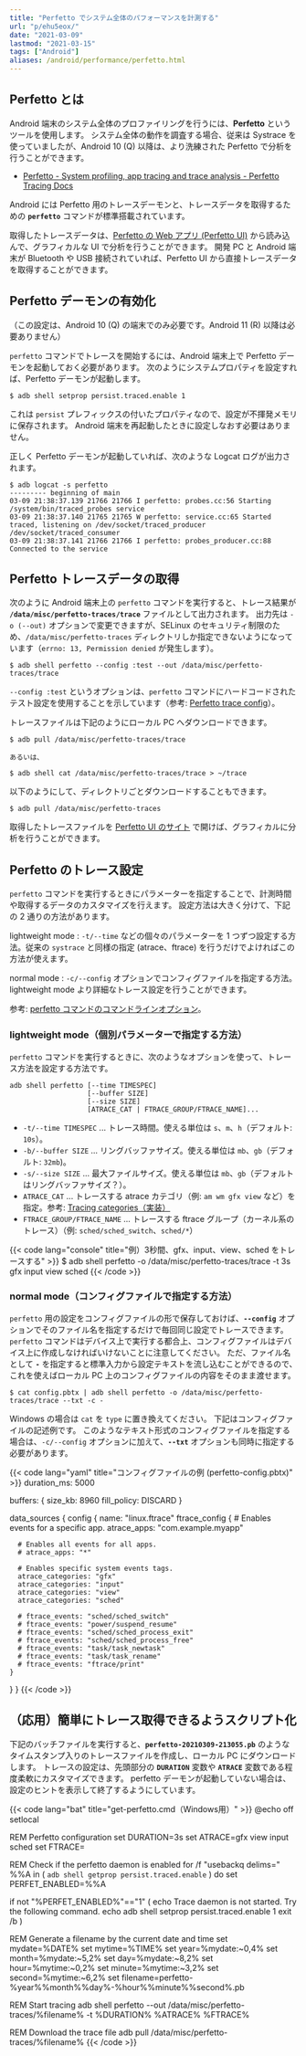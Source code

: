 ```yaml
---
title: "Perfetto でシステム全体のパフォーマンスを計測する"
url: "p/ehu5eox/"
date: "2021-03-09"
lastmod: "2021-03-15"
tags: ["Android"]
aliases: /android/performance/perfetto.html
---
```


Perfetto とは
----

Android 端末のシステム全体のプロファイリングを行うには、__Perfetto__ というツールを使用します。
システム全体の動作を調査する場合、従来は Systrace を使っていましたが、Android 10 (Q) 以降は、より洗練された Perfetto で分析を行うことができます。

- [Perfetto - System profiling, app tracing and trace analysis - Perfetto Tracing Docs](https://perfetto.dev/)

Android には Perfetto 用のトレースデーモンと、トレースデータを取得するための __`perfetto`__ コマンドが標準搭載されています。

取得したトレースデータは、[Perfetto の Web アプリ (Perfetto UI)](https://ui.perfetto.dev/) から読み込んで、グラフィカルな UI で分析を行うことができます。
開発 PC と Android 端末が Bluetooth や USB 接続されていれば、Perfetto UI から直接トレースデータを取得することができます。


Perfetto デーモンの有効化
----

（この設定は、Android 10 (Q) の端末でのみ必要です。Android 11 (R) 以降は必要ありません）

`perfetto` コマンドでトレースを開始するには、Android 端末上で Perfetto デーモンを起動しておく必要があります。
次のようにシステムプロパティを設定すれば、Perfetto デーモンが起動します。

```console
$ adb shell setprop persist.traced.enable 1
```

これは `persist` プレフィックスの付いたプロパティなので、設定が不揮発メモリに保存されます。
Android 端末を再起動したときに設定しなおす必要はありません。

正しく Perfetto デーモンが起動していれば、次のような Logcat ログが出力されます。

```console
$ adb logcat -s perfetto
--------- beginning of main
03-09 21:38:37.139 21766 21766 I perfetto: probes.cc:56 Starting /system/bin/traced_probes service
03-09 21:38:37.140 21765 21765 W perfetto: service.cc:65 Started traced, listening on /dev/socket/traced_producer /dev/socket/traced_consumer
03-09 21:38:37.141 21766 21766 I perfetto: probes_producer.cc:88 Connected to the service
```


Perfetto トレースデータの取得
----

次のように Android 端末上の `perfetto` コマンドを実行すると、トレース結果が __`/data/misc/perfetto-traces/trace`__ ファイルとして出力されます。
出力先は `-o (--out)` オプションで変更できますが、SELinux のセキュリティ制限のため、`/data/misc/perfetto-traces` ディレクトリしか指定できないようになっています（`errno: 13, Permission denied` が発生します）。

```console
$ adb shell perfetto --config :test --out /data/misc/perfetto-traces/trace
```

`--config :test` というオプションは、`perfetto` コマンドにハードコードされたテスト設定を使用することを示しています（参考: [Perfetto trace config](https://android.googlesource.com/platform/external/perfetto/+/refs/heads/pie-dev/docs/trace-config.md)）。

トレースファイルは下記のようにローカル PC へダウンロードできます。

```console
$ adb pull /data/misc/perfetto-traces/trace

あるいは、

$ adb shell cat /data/misc/perfetto-traces/trace > ~/trace
```

以下のようにして、ディレクトリごとダウンロードすることもできます。

```console
$ adb pull /data/misc/perfetto-traces
```

取得したトレースファイルを [Perfetto UI のサイト](https://ui.perfetto.dev/) で開けば、グラフィカルに分析を行うことができます。


Perfetto のトレース設定
----

`perfetto` コマンドを実行するときにパラメーターを指定することで、計測時間や取得するデータのカスタマイズを行えます。
設定方法は大きく分けて、下記の 2 通りの方法があります。

lightweight mode
: `-t/--time` などの個々のパラメーターを 1 つずつ設定する方法。従来の `systrace` と同様の指定 (atrace、ftrace) を行うだけでよければこの方法が使えます。

normal mode
: `-c/--config` オプションでコンフィグファイルを指定する方法。lightweight mode より詳細なトレース設定を行うことができます。

参考: [perfetto コマンドのコマンドラインオプション](https://perfetto.dev/docs/reference/perfetto-cli)。

### lightweight mode（個別パラメーターで指定する方法）

`perfetto` コマンドを実行するときに、次のようなオプションを使って、トレース方法を設定する方法です。

```
adb shell perfetto [--time TIMESPEC]
                   [--buffer SIZE]
                   [--size SIZE]
                   [ATRACE_CAT | FTRACE_GROUP/FTRACE_NAME]...
```

- `-t/--time TIMESPEC` ... トレース時間。使える単位は `s`、`m`、`h`（デフォルト: `10s`）。
- `-b/--buffer SIZE` ... リングバッファサイズ。使える単位は `mb`、`gb`（デフォルト: `32mb`)。
- `-s/--size SIZE` ... 最大ファイルサイズ。使える単位は `mb`、`gb`（デフォルトはリングバッファサイズ？）。
- `ATRACE_CAT` ... トレースする atrace カテゴリ（例: `am wm gfx view` など）を指定。参考: [Tracing categories（実装）](https://android.googlesource.com/platform/frameworks/native/+/master/cmds/atrace/atrace.cpp#100)
- `FTRACE_GROUP/FTRACE_NAME` ... トレースする ftrace グループ（カーネル系のトレース）（例: `sched/sched_switch`、`sched/*`）

{{< code lang="console" title="例）3秒間、gfx、input、view、sched をトレースする" >}}
$ adb shell perfetto -o /data/misc/perfetto-traces/trace -t 3s gfx input view sched
{{< /code >}}

### normal mode（コンフィグファイルで指定する方法）

`perfetto` 用の設定をコンフィグファイルの形で保存しておけば、__`--config`__ オプションでそのファイル名を指定するだけで毎回同じ設定でトレースできます。
`perfetto` コマンドはデバイス上で実行する都合上、コンフィグファイルはデバイス上に作成しなければいけないことに注意してください。
ただ、ファイル名として __`-`__ を指定すると標準入力から設定テキストを流し込むことができるので、これを使えばローカル PC 上のコンフィグファイルの内容をそのまま渡せます。

```console
$ cat config.pbtx | adb shell perfetto -o /data/misc/perfetto-traces/trace --txt -c -
```

Windows の場合は `cat` を `type` に置き換えてください。
下記はコンフィグファイルの記述例です。
このようなテキスト形式のコンフィグファイルを指定する場合は、`-c/--config` オプションに加えて、__`--txt`__ オプションも同時に指定する必要があります。

{{< code lang="yaml" title="コンフィグファイルの例 (perfetto-config.pbtx)" >}}
duration_ms: 5000

buffers: {
    size_kb: 8960
    fill_policy: DISCARD
}

data_sources {
  config {
    name: "linux.ftrace"
    ftrace_config {
      # Enables events for a specific app.
      atrace_apps: "com.example.myapp"

      # Enables all events for all apps.
      # atrace_apps: "*"

      # Enables specific system events tags.
      atrace_categories: "gfx"
      atrace_categories: "input"
      atrace_categories: "view"
      atrace_categories: "sched"

      # ftrace_events: "sched/sched_switch"
      # ftrace_events: "power/suspend_resume"
      # ftrace_events: "sched/sched_process_exit"
      # ftrace_events: "sched/sched_process_free"
      # ftrace_events: "task/task_newtask"
      # ftrace_events: "task/task_rename"
      # ftrace_events: "ftrace/print"
    }
  }
}
{{< /code >}}


（応用）簡単にトレース取得できるようスクリプト化
----

下記のバッチファイルを実行すると、__`perfetto-20210309-213055.pb`__ のようなタイムスタンプ入りのトレースファイルを作成し、ローカル PC にダウンロードします。
トレースの設定は、先頭部分の __`DURATION`__ 変数や __`ATRACE`__ 変数である程度柔軟にカスタマイズできます。
perfetto デーモンが起動していない場合は、設定のヒントを表示して終了するようにしています。

{{< code lang="bat" title="get-perfetto.cmd（Windows用）" >}}
@echo off
setlocal

REM Perfetto configuration
set DURATION=3s
set ATRACE=gfx view input sched
set FTRACE=

REM Check if the perfetto daemon is enabled
for /f "usebackq delims=" %%A in (
  `adb shell getprop persist.traced.enable`
) do set PERFET_ENABLED=%%A

if not "%PERFET_ENABLED%"=="1" (
  echo Trace daemon is not started. Try the following command.
  echo adb shell setprop persist.traced.enable 1
  exit /b
)

REM Generate a filename by the current date and time
set mydate=%DATE%
set mytime=%TIME%
set year=%mydate:~0,4%
set month=%mydate:~5,2%
set day=%mydate:~8,2%
set hour=%mytime:~0,2%
set minute=%mytime:~3,2%
set second=%mytime:~6,2%
set filename=perfetto-%year%%month%%day%-%hour%%minute%%second%.pb

REM Start tracing
adb shell perfetto --out /data/misc/perfetto-traces/%filename% -t %DURATION% %ATRACE% %FTRACE%

REM Download the trace file
adb pull /data/misc/perfetto-traces/%filename%
{{< /code >}}

